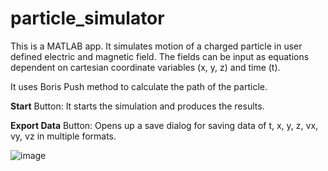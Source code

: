 # particle_simulator
This is a MATLAB app. It simulates motion of a charged particle in user defined electric and magnetic field. The fields can be input as equations dependent on cartesian coordinate variables (x, y, z) and time (t).

It uses Boris Push method to calculate the path of the particle.

**Start** Button: It starts the simulation and produces the results.

**Export Data** Button: Opens up a save dialog for saving data of t, x, y, z, vx, vy, vz in multiple formats.

![image](https://user-images.githubusercontent.com/72262003/182025522-579218f6-1c0b-4697-89ab-1aea7a9cf346.png)
